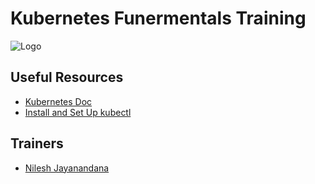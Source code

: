 # Kubernetes Funermentals Training
![Logo](https://www.pngitem.com/pimgs/m/123-1234691_kubernetes-logo-transparent-hd-png-download.png)

## Useful Resources
* [Kubernetes Doc](https://kubernetes.io)
* [Install and Set Up kubectl](https://kubernetes.io/docs/tasks/tools/install-kubectl/)

## Trainers
* [Nilesh Jayanandana](https://lk.linkedin.com/in/nilesh93)

